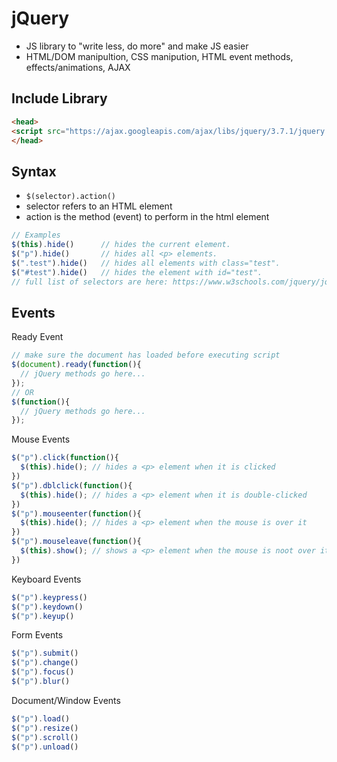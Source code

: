 # jQuery
- JS library to "write less, do more" and make JS easier
- HTML/DOM manipultion, CSS manipution, HTML event methods, effects/animations, AJAX
## Include Library
```html
<head>
<script src="https://ajax.googleapis.com/ajax/libs/jquery/3.7.1/jquery.min.js"></script>
</head>
```
## Syntax
- ```$(selector).action()```
- selector refers to an HTML element
- action is the method (event) to perform in the html element
```javascript
// Examples
$(this).hide()      // hides the current element.
$("p").hide()       // hides all <p> elements.
$(".test").hide()   // hides all elements with class="test".
$("#test").hide()   // hides the element with id="test".
// full list of selectors are here: https://www.w3schools.com/jquery/jquery_ref_selectors.asp
```
## Events
Ready Event
```javascript
// make sure the document has loaded before executing script
$(document).ready(function(){
  // jQuery methods go here...
});
// OR 
$(function(){
  // jQuery methods go here...
});
```
Mouse Events
```javascript
$("p").click(function(){
  $(this).hide(); // hides a <p> element when it is clicked
})
$("p").dblclick(function(){
  $(this).hide(); // hides a <p> element when it is double-clicked
})
$("p").mouseenter(function(){
  $(this).hide(); // hides a <p> element when the mouse is over it
})
$("p").mouseleave(function(){
  $(this).show(); // shows a <p> element when the mouse is noot over it
})
```
Keyboard Events
```javascript
$("p").keypress()
$("p").keydown()
$("p").keyup()
```
Form Events
```javascript
$("p").submit()
$("p").change()
$("p").focus()
$("p").blur()
```
Document/Window Events
```javascript
$("p").load()
$("p").resize()
$("p").scroll()
$("p").unload()
```